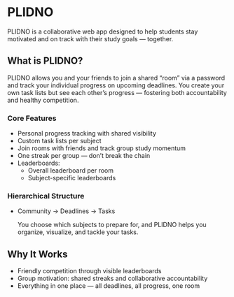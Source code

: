 # PLIDNO

PLIDNO is a collaborative web app designed to help students stay motivated and on track with their study goals — together.

## What is PLIDNO?

PLIDNO allows you and your friends to join a shared “room” via a password and track your individual progress on upcoming deadlines. You create your own task lists but see each other’s progress — fostering both accountability and healthy competition.

### Core Features

- Personal progress tracking with shared visibility
- Custom task lists per subject
- Join rooms with friends and track group study momentum
- One streak per group — don’t break the chain
- Leaderboards:
  - Overall leaderboard per room
  - Subject-specific leaderboards

### Hierarchical Structure

- Community → Deadlines → Tasks

  You choose which subjects to prepare for, and PLIDNO helps you organize, visualize, and tackle your tasks.

## Why It Works

- Friendly competition through visible leaderboards
- Group motivation: shared streaks and collaborative accountability
- Everything in one place — all deadlines, all progress, one room
